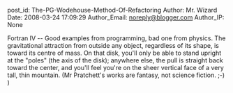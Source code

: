 post_id: The-PG-Wodehouse-Method-Of-Refactoring
Author: Mr. Wizard
Date: 2008-03-24 17:09:29
Author_Email: noreply@blogger.com
Author_IP: None

Fortran IV -- Good examples from programming, bad one from physics. The gravitational attraction from outside any object, regardless of its shape, is toward its centre of mass.  On that disk, you&#39;ll only be able to stand upright at the &quot;poles&quot; (the axis of the disk); anywhere else, the pull is straight back toward the center, and you&#39;ll feel you&#39;re on the sheer vertical face of a very tall, thin mountain. (Mr Pratchett&#39;s works are fantasy, not science fiction. ;-) )
